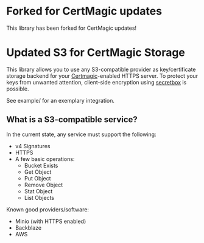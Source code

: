 # Forked for CertMagic updates
This library has been forked for CertMagic updates!


# Updated S3 for CertMagic Storage

This library allows you to use any S3-compatible provider as key/certificate storage backend for your [Certmagic](https://github.com/caddyserver/certmagic)-enabled HTTPS server. To protect your keys from unwanted attention, client-side encryption using [secretbox](https://pkg.go.dev/golang.org/x/crypto@v0.0.0-20200728195943-123391ffb6de/nacl/secretbox?tab=doc) is possible.

See example/ for an exemplary integration.

## What is a S3-compatible service?

In the current state, any service must support the following:

- v4 Signatures
- HTTPS
- A few basic operations:
	- Bucket Exists
	- Get Object
	- Put Object
	- Remove Object
	- Stat Object
	- List Objects

Known good providers/software:

- Minio (with HTTPS enabled)
- Backblaze
- AWS
